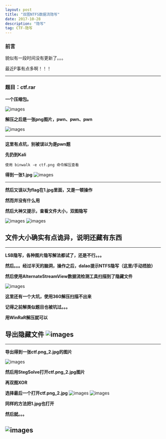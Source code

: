 ```yaml
---
layout: post
title: "双图NTFS数据流隐写"
date: 2017-10-28
description: "隐写"
tag: CTF-隐写
---
```



### 前言
貌似有一段时间没有更新了。。。<br/>

最近P事有点多啊！！！

---
### 题目：ctf.rar
**一个压缩包。**

![images](/images/2017-10-28/ntfs1.png)

**解压之后是一张png图片，pwn、pwn、pwn**

![images](/images/2017-10-28/ntfs2.png)

---

**这里有点坑，别被误以为是pwn题**<br/>

**先扔到Kali**<br/>
```
使用 binwalk -e ctf.png 命令解压查看
```
**得到一张1.jpg**
![images](/images/2017-10-28/ntfs3.png)

---
**然后又误以为flag在1.jpg里面，又是一顿操作**<br/>

**然而并没有什么用**<br/>

**然后大神又提示，查看文件大小，双图隐写**

![images](/images/2017-10-28/ntfs4.png)
![images](/images/2017-10-28/ntfs5.png)

**文件大小确实有点诡异，说明还藏有东西**
---

---
**LSB隐写，各种图片隐写解法都试了，还是不行。。。**<br/>

**然后。。。经过半天的脑洞，操作之后，dalao提示NTFS隐写（这里/手动捂脸）**<br/>

**然后使用AlternateStreamView数据流检测工具扫描到了隐藏文件**

![images](/images/2017-10-28/ntfs6.png)

**这里还有一个大坑，使用360解压扫描不出来**<br/>

**记得之前解类似题目也被坑过。。。**<br/>

**用WinRaR解压就可以**<br/>

**导出隐藏文件**
![images](/images/2017-10-28/ntfs7.png)
---

---
**导出得到一张ctf.png_2.jpg的图片**<br/>

![images](/images/2017-10-28/ntfs8.png)

**然后用StegSolve打开ctf.png_2.jpg图片**<br/>

**再双图XOR**

**选择最后一个打开ctf.png_2.jpg**
![images](/images/2017-10-28/ntfs9.png)
![images](/images/2017-10-28/ntfs10.png)

**同样的方法把1.jpg也打开**<br/>

**然后就。。。**

![images](/images/2017-10-28/ntfs11.png)
---